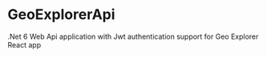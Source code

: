# GeoExplorerApi
.Net 6 Web Api application with Jwt authentication support for Geo Explorer React app
